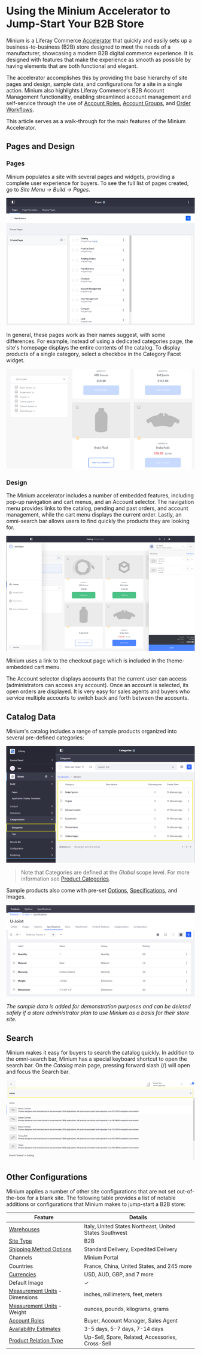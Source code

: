 # Using the Minium Accelerator to Jump-Start Your B2B Store

Minium is a Liferay Commerce [Accelerator](./accelerators.md) that quickly and easily sets up a business-to-business (B2B) store designed to meet the needs of a manufacturer, showcasing a modern B2B digital commerce experience. It is designed with features that make the experience as smooth as possible by having elements that are both functional and elegant.

The accelerator accomplishes this by providing the base hierarchy of site pages and design, sample data, and configurations for a site in a single action. Minium also highlights Liferay Commerce's B2B Account Management functionality, enabling streamlined account management and self-service through the use of [Account Roles](../account-management/account-roles.md), [Account Groups](../account-management/creating-a-new-account-group.md), and [Order Workflows](../orders-and-fulfillment/order-workflows/introduction-to-order-workflows.md).

This article serves as a walk-through for the main features of the Minium Accelerator.

## Pages and Design

### Pages

Minium populates a site with several pages and widgets, providing a complete user experience for buyers. To see the full list of pages created, go to *Site Menu → Build → Pages*.

![Minium Pages](./using-the-minium-accelerator-to-jump-start-your-b2b-store/images/01.png)

In general, these pages work as their names suggest, with some differences. For example, instead of using a dedicated categories page, the site's homepage displays the entire contents of the catalog. To display products of a single category, select a checkbox in the Category Facet widget.

![Catalog Page](./using-the-minium-accelerator-to-jump-start-your-b2b-store/images/02.png)

### Design

The Minium accelerator includes a number of embedded features, including pop-up navigation and cart menus, and an Account selector. The navigation menu provides links to the catalog, pending and past orders, and account management, while the cart menu displays the current order. Lastly, an omni-search bar allows users to find quickly the products they are looking for.

![Minium Theme](./using-the-minium-accelerator-to-jump-start-your-b2b-store/images/03.png)

Minium uses a link to the checkout page which is included in the theme-embedded cart menu.

The Account selector displays accounts that the current user can access (administrators can access any account). Once an account is selected, its open orders are displayed. It is very easy for sales agents and buyers who service multiple accounts to switch back and forth between the accounts.

## Catalog Data

Minium's catalog includes a range of sample products organized into several pre-defined categories:

![Pre-set Categories](./using-the-minium-accelerator-to-jump-start-your-b2b-store/images/04.png)

> Note that Categories are defined at the _Global_ scope level. For more information see [Product Categories](../managing-a-catalog/creating-and-managing-products/products/organizing-your-catalog-with-product-categories.md).

Sample products also come with pre-set [Options](../managing-a-catalog/creating-and-managing-products/products/using-product-options.md), [Specifications](../managing-a-catalog/creating-and-managing-products/products/specifications.md), and Images.

![Product Specifications](./using-the-minium-accelerator-to-jump-start-your-b2b-store/images/05.png)

_The sample data is added for demonstration purposes and can be deleted safely if a store administrator plan to use Minium as a basis for their store site._

## Search

Minium makes it easy for buyers to search the catalog quickly. In addition to the omni-search bar, Minium has a special keyboard shortcut to open the search bar. On the _Catalog_ main page, pressing forward slash (/) will open and focus the Search bar.

![Search using forward slash](./using-the-minium-accelerator-to-jump-start-your-b2b-store/images/06.png)

## Other Configurations

Minium applies a number of other site configurations that are not set out-of-the-box for a blank site. The following table provides a list of notable additions or configurations that Minium makes to jump-start a B2B store:

| Feature | Details |
| --- | --- |
| [Warehouses](../managing-a-catalog/managing-inventory/setting-up-commerce-warehouses.md) | Italy, United States Northeast, United States Southwest |
| [Site Type](../starting-a-store/sites-and-site-types.md) | B2B |
| [Shipping Method Options](../store-administration/configuring-shipping-methods/using-the-flat-rate-shipping-method.md) | Standard Delivery, Expedited Delivery |
| Channels | Minium Portal |
| Countries | France, China, United States, and 245 more |
| [Currencies](../store-administration/currencies/adding-a-new-currency.md) | USD, AUD, GBP, and 7 more |
| Default Image | &#10003; |
| [Measurement Units](../store-administration/configuring-shipping-methods/measurement-units.md) - Dimensions | inches, millimeters, feet, meters |
| [Measurement Units](../store-administration/configuring-shipping-methods/measurement-units.md) - Weight | ounces, pounds, kilograms, grams |
| [Account Roles](../account-management/account-roles.md) | Buyer, Account Manager, Sales Agent
| [Availability Estimates](../managing-a-catalog/managing-inventory/availability-estimates.md) | 3-5 days, 5-7 days, 7-14 days |
| [Product Relation Type](../managing-a-catalog/creating-and-managing-products/products/related-products-up-sells-and-cross-sells.md) | Up-Sell, Spare, Related, Accessories, Cross-Sell  |
